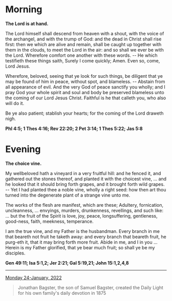 # Morning

**The Lord is at hand.**
 
The Lord himself shall descend from heaven with a shout, with the voice of the archangel, and with the trump of God: and the dead in Christ shall rise first: then we which are alive and remain, shall be caught up together with them in the clouds, to meet the Lord in the air: and so shall we ever be with the Lord. Wherefore comfort one another with these words. -- He which testifieth these things saith, Surely I come quickly; Amen. Even so, come, Lord Jesus.
 
Wherefore, beloved, seeing that ye look for such things, be diligent that ye may be found of him in peace, without spot, and blameless. -- Abstain from all appearance of evil. And the very God of peace sanctify you wholly; and I pray God your whole spirit and soul and body be preserved blameless unto the coming of our Lord Jesus Christ. Faithful is he that calleth you, who also will do it.
 
Be ye also patient; stablish your hearts; for the coming of the Lord draweth nigh.  

**Phl 4:5; 1 Thes 4:16; Rev 22:20; 2 Pet 3:14; 1 Thes 5:22; Jas 5:8**

# Evening

**The choice vine.**
 
My wellbeloved hath a vineyard in a very fruitful hill: and he fenced it, and gathered out the stones thereof, and planted it with the choicest vine, ... and he looked that it should bring forth grapes, and it brought forth wild grapes. -- Yet I had planted thee a noble vine, wholly a right seed: how then art thou turned into the degenerate plant of a strange vine unto me.
 
The works of the flesh are manifest, which are these; Adultery, fornication, uncleanness, ... envyings, murders, drunkenness, revellings, and such like: ... but the fruit of the Spirit is love, joy, peace, longsuffering, gentleness, good-ness, faith, meekness, temperance.
 
I am the true vine, and my Father is the husbandman. Every branch in me that beareth not fruit he taketh away: and every branch that beareth fruit, he purg-eth it, that it may bring forth more fruit. Abide in me, and I in you ... Herein is my Father glorified, that ye bear much fruit; so shall ye be my disciples.  

**Gen 49:11; Isa 5:1,2; Jer 2:21; Gal 5:19,21; John 15:1,2,4,8**

---

[Monday 24-January, 2022](https://t.me/s/daily_light)

> Jonathan Bagster, the son of Samuel Bagster, created the Daily Light for his own family's daily devotion in 1875

